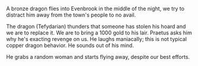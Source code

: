 A bronze dragon flies into Evenbrook in the middle of the night, we try to distract him away from the town's people to no avail.

The dragon (Tefydarian) thunders that someone has stolen his hoard and we are to replace it. We are to bring a 1000 gold to his lair. Praetus asks him why he's exacting revenge on us. He laughs maniacally; this is not typical copper dragon behavior. He sounds out of his mind. 

He grabs a random woman and starts flying away, despite our best efforts.